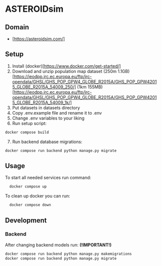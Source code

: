 # ASTEROIDsim

## Domain
- [https://asteroidsim.com/]

## Setup
1. Install (docker)[https://www.docker.com/get-started/]
2. Download and unzip population map dataset (250m 1.1GB)[https://jeodpp.jrc.ec.europa.eu/ftp/jrc-opendata/GHSL/GHS_POP_GPW4_GLOBE_R2015A/GHS_POP_GPW42015_GLOBE_R2015A_54009_250/] (1km 155MB)[https://jeodpp.jrc.ec.europa.eu/ftp/jrc-opendata/GHSL/GHS_POP_GPW4_GLOBE_R2015A/GHS_POP_GPW42015_GLOBE_R2015A_54009_1k/]
3. Put datasets in datasets directory
4. Copy .env.example file and rename it to .env
5. Change .env variables to your liking
6. Run setup script:
```bash
docker compose build
```
7. Run backend database migrations:
```bash
docker compose run backend python manage.py migrate
```

## Usage
To start all needed services run command:
```bash
  docker compose up
```

To clean up docker you can run:
```bash
  docker compose down
```


## Development
### Backend
After changing backend models run: **(!IMPORTANT!)**
```bash
docker compose run backend python manage.py makemigrations
docker compose run backend python manage.py migrate
```
